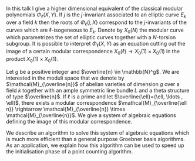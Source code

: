 In this talk I give a higher dimensional equivalent of
the classical modular polynomials $\Phi_\ell(X,Y)$. If $j$ is the
$j$-invariant associated to an elliptic curve $E_k$ over a field $k$
then the roots of $\Phi_\ell(j,X)$ correspond to the $j$-invariants of
the curves which are $\ell$-isogeneous to $E_k$.  Denote by $X_0(N)$
the modular curve which parametrizes the set of elliptic curves
together with a $N$-torsion subgroup. It is possible to interpret
$\Phi_\ell(X,Y)$ as an equation cutting out the image of a certain
modular correspondence $X_0(\ell) \rightarrow X_0(1) \times X_0(1)$ in
the product $X_0(1) \times X_0(1)$.

Let $g$ be a positive integer and $\overline{n} \in \mathbb{N}^g$.  We are
interested in the moduli space that we denote by
$\mathcal{M}_{\overline{n}}$ of abelian varieties of dimension $g$
over a field $k$ together with an ample symmetric line bundle
$L$ and a theta structure of type $\overline{n}$. If $\ell$ is a
prime and let $\overline{\ell}=(\ell, \ldots , \ell)$, there exists a
modular correspondence $\mathcal{M}_{\overline{\ell n}} \rightarrow \mathcal{M}_{\overline{n}} \times \mathcal{M}_{\overline{n}}$. We give
a system of algebraic equations defining the image of this modular
correspondence.

We describe an algorithm to solve this system of algebraic equations
which is much more efficient than a general purpose Groebner basis
algorithms. As an application, we explain how this algorithm can be
used to speed up the initialisation phase of a point counting
algorithm.

